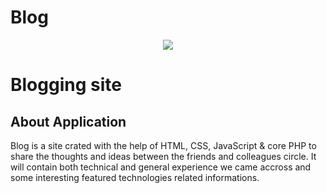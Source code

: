 # Blog

<p align="center"><img src="https://blog.bufferapp.com/wp-content/uploads/2015/05/shareasimage-1.jpg"></p>

# Blogging site

## About Application

Blog is a site crated with the help of HTML, CSS, JavaScript & core PHP to share the thoughts and ideas between the friends and colleagues circle.
It will contain both technical and general experience we came accross and some interesting featured technologies related informations.
